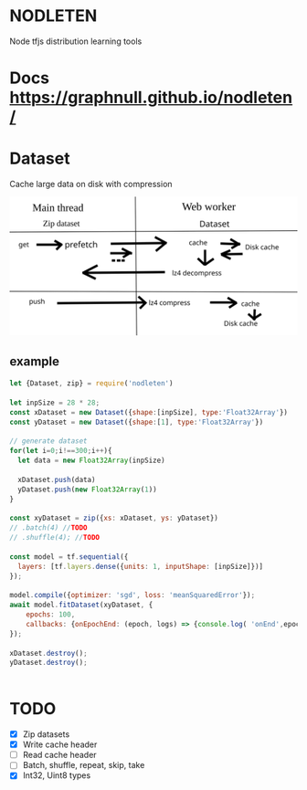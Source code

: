 # NODLETEN

Node tfjs distribution learning tools

# Docs https://graphnull.github.io/nodleten/
# Dataset

Cache large data on disk with compression

![schema](doc/schema.svg)

## example

```javascript
let {Dataset, zip} = require('nodleten')

let inpSize = 28 * 28; 
const xDataset = new Dataset({shape:[inpSize], type:'Float32Array'})
const yDataset = new Dataset({shape:[1], type:'Float32Array'})
 
// generate dataset
for(let i=0;i!==300;i++){
  let data = new Float32Array(inpSize)

  xDataset.push(data)
  yDataset.push(new Float32Array(1))
}

const xyDataset = zip({xs: xDataset, ys: yDataset})
// .batch(4) //TODO
// .shuffle(4); //TODO

const model = tf.sequential({
  layers: [tf.layers.dense({units: 1, inputShape: [inpSize]})]
});

model.compile({optimizer: 'sgd', loss: 'meanSquaredError'});
await model.fitDataset(xyDataset, {
    epochs: 100,
    callbacks: {onEpochEnd: (epoch, logs) => {console.log( 'onEnd',epoch, logs.loss)}}
});

xDataset.destroy();
yDataset.destroy();
  
```

# TODO

- [x] Zip datasets
- [x] Write cache header
- [ ] Read cache header
- [ ] Batch, shuffle, repeat, skip, take
- [x] Int32, Uint8 types
